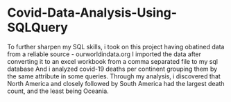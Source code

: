 # Covid-Data-Analysis-Using-SQLQuery
To further sharpen my SQL skills, i took on this project having obatined data from a reliable source - ourworldindata.org
I imported the data after converting it to an excel workbook from a comma separated file to my sql database
And i analyzed covid-19 deaths per continent grouping them by the same attribute in some queries. 
Through my analysis, i discovered that North America and closely followed by South America had the largest death count, and the least being Oceania. 
